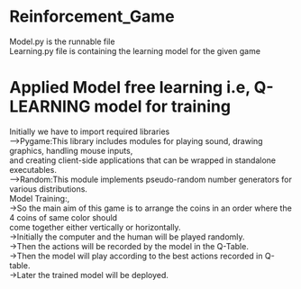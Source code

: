 # Reinforcement_Game
Model.py is the runnable file<br/>
Learning.py file is containing the learning model for the given game
# Applied Model free learning i.e, Q-LEARNING model for training
Initially we have to import required libraries<br/>
-->Pygame:This library includes modules for playing sound, drawing graphics, handling mouse inputs,<br/>
          and creating client-side applications that can be wrapped in standalone executables.<br/>
-->Random:This module implements pseudo-random number generators for various distributions.<br/>
Model Training:,<br/>
->So the main aim of this game is to arrange the coins in an order where the 4 coins of same color should<br/>
come together either vertically or horizontally.<br/>
->Initially the computer and the human will be played randomly.<br/>
->Then the actions will be recorded by the model in the Q-Table.<br/> 
->Then the model will play according to the best actions recorded in Q-table.<br/>
->Later the trained model will be deployed.<br/>

